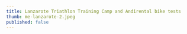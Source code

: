```yaml
---
title: Lanzarote Triathlon Training Camp and Andirental bike tests
thumb: me-lanzarote-2.jpeg
published: false
---
```


